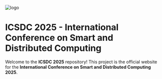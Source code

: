 ![logo](https://github.com/user-attachments/assets/bb84d8a2-3fef-41e5-bf24-8c099c674e0d)
# ICSDC 2025 - International Conference on Smart and Distributed Computing

Welcome to the **ICSDC 2025** repository! This project is the official website for the **International Conference on Smart and Distributed Computing 2025**.
